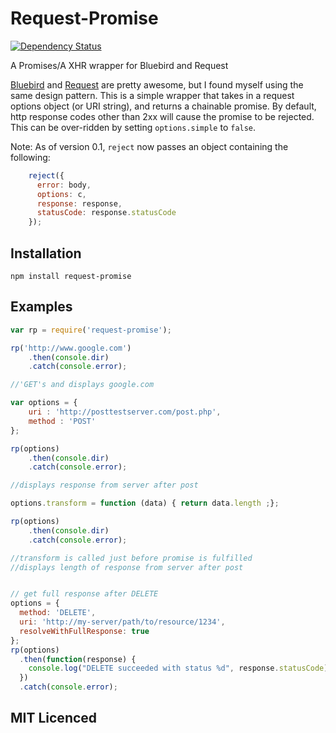 # Request-Promise

[![Dependency Status](https://david-dm.org/tyabonil/request-promise.svg)](https://david-dm.org/tyabonil/request-promise)

A Promises/A XHR wrapper for Bluebird and Request

[Bluebird](https://github.com/petkaantonov/bluebird) and
[Request](https://github.com/mikeal/request) are pretty awesome, but I found
myself using the same design pattern.  This is a simple wrapper that takes in a
request options object (or URI string), and returns a chainable promise.  By
default, http response codes other than 2xx will cause the promise to
be rejected.  This can be over-ridden by setting `options.simple` to `false`.

Note: As of version 0.1, `reject` now passes  an object containing the following:
```js    
    reject({
      error: body,
      options: c,
      response: response,
      statusCode: response.statusCode
    });
```

## Installation

`npm install request-promise`

## Examples

``` js
var rp = require('request-promise');

rp('http://www.google.com')
    .then(console.dir)
    .catch(console.error);

//'GET's and displays google.com

var options = {
    uri : 'http://posttestserver.com/post.php',
    method : 'POST'
}; 

rp(options)
    .then(console.dir)
    .catch(console.error);

//displays response from server after post

options.transform = function (data) { return data.length ;};

rp(options)
    .then(console.dir)
    .catch(console.error);

//transform is called just before promise is fulfilled
//displays length of response from server after post


// get full response after DELETE
options = {
  method: 'DELETE',
  uri: 'http://my-server/path/to/resource/1234',
  resolveWithFullResponse: true
};
rp(options)
  .then(function(response) {
    console.log("DELETE succeeded with status %d", response.statusCode);
  })
  .catch(console.error);
```

## MIT Licenced
